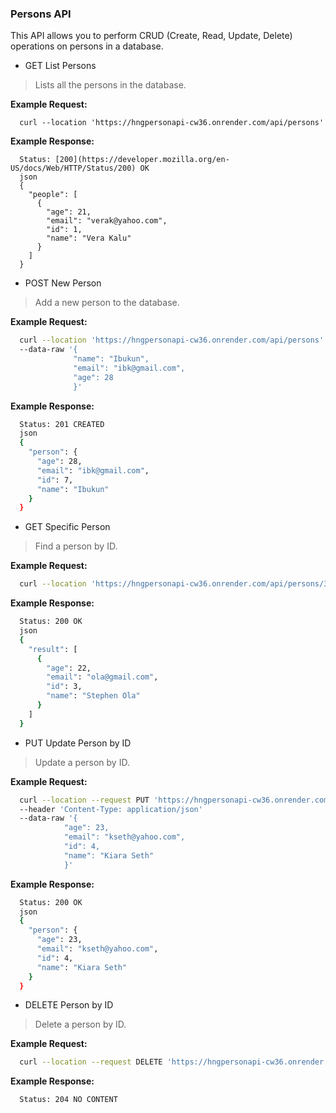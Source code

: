 ### Persons API

This API allows you to perform CRUD (Create, Read, Update, Delete) operations on persons in a database.

* GET List Persons
> Lists all the persons in the database.

**Example Request:**
```curl
  curl --location 'https://hngpersonapi-cw36.onrender.com/api/persons'
```

**Example Response:**
```
  Status: [200](https://developer.mozilla.org/en-US/docs/Web/HTTP/Status/200) OK
  json
  {
    "people": [
      {
        "age": 21,
        "email": "verak@yahoo.com",
        "id": 1,
        "name": "Vera Kalu"
      }
    ]
  }
```

* POST New Person
> Add a new person to the database.

**Example Request:**
```bash
  curl --location 'https://hngpersonapi-cw36.onrender.com/api/persons'
  --data-raw '{
              "name": "Ibukun",
              "email": "ibk@gmail.com",
              "age": 28
              }'
```

**Example Response:**
```bash
  Status: 201 CREATED
  json
  {
    "person": {
      "age": 28,
      "email": "ibk@gmail.com",
      "id": 7,
      "name": "Ibukun"
    }
  }
```

* GET Specific Person
> Find a person by ID.

**Example Request:**
```bash
  curl --location 'https://hngpersonapi-cw36.onrender.com/api/persons/3'
```

**Example Response:**
```bash
  Status: 200 OK
  json
  {
    "result": [
      {
        "age": 22,
        "email": "ola@gmail.com",
        "id": 3,
        "name": "Stephen Ola"
      }
    ]
  }
```

* PUT Update Person by ID
> Update a person by ID.

**Example Request:**
```bash
  curl --location --request PUT 'https://hngpersonapi-cw36.onrender.com/api/persons/4'
  --header 'Content-Type: application/json'
  --data-raw '{
            "age": 23,
            "email": "kseth@yahoo.com",
            "id": 4,
            "name": "Kiara Seth"
            }'
```

**Example Response:**
```bash
  Status: 200 OK
  json
  {
    "person": {
      "age": 23,
      "email": "kseth@yahoo.com",
      "id": 4,
      "name": "Kiara Seth"
    }
  }
```

* DELETE Person by ID
> Delete a person by ID.

**Example Request:**
```bash
  curl --location --request DELETE 'https://hngpersonapi-cw36.onrender.com/api/persons/4'
```

**Example Response:**
```bash
  Status: 204 NO CONTENT
```
